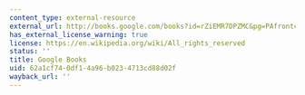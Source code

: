 ```yaml
---
content_type: external-resource
external_url: http://books.google.com/books?id=rZiEMR7DPZMC&pg=PAfrontcover
has_external_license_warning: true
license: https://en.wikipedia.org/wiki/All_rights_reserved
status: ''
title: Google Books
uid: 62a1cf74-0df1-4a96-b023-4713cd88d02f
wayback_url: ''
---
```

